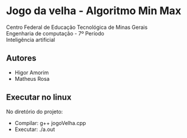 # Jogo da velha - Algoritmo Min Max

Centro Federal de Educação Tecnológica de Minas Gerais<br/>
Engenharia de computação - 7º Período<br/>
Inteligência artificial<br/>

## Autores
* Higor Amorim
* Matheus Rosa

## Executar no linux
No diretório do projeto:
* Compilar: g++ jogoVelha.cpp
* Executar: ./a.out
